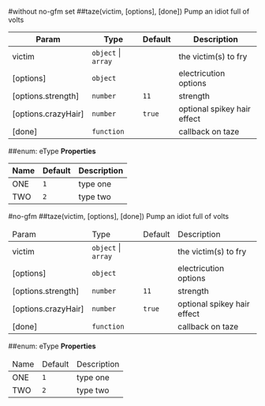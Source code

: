 #without no-gfm set
<a name="taze"></a>
##taze(victim, [options], [done])
Pump an idiot full of volts

| Param | Type | Default | Description |
| --- | --- | --- | --- |
| victim | <code>object</code> \| <code>array</code> |  | the victim(s) to fry |
| [options] | <code>object</code> |  | electricution options |
| [options.strength] | <code>number</code> | <code>11</code> | strength |
| [options.crazyHair] | <code>number</code> | <code>true</code> | optional spikey hair effect |
| [done] | <code>function</code> |  | callback on taze |



<a name="eType"></a>
##enum: eType
**Properties**

| Name | Default | Description |
| --- | --- | --- |
| ONE | `1` | type one |
| TWO | `2` | type two |



#no-gfm
<a name="taze"></a>
##taze(victim, [options], [done])
Pump an idiot full of volts

<table>
  <thead>
    <tr>
      <td>Param</td><td>Type</td><td>Default</td><td>Description</td>
    </tr>
  </thead>
  <tbody>
    <tr>
    <td>victim</td><td><code>object</code> | <code>array</code></td><td></td><td>the victim(s) to fry</td>
    </tr><tr>
    <td>[options]</td><td><code>object</code></td><td></td><td>electricution options</td>
    </tr><tr>
    <td>[options.strength]</td><td><code>number</code></td><td><code>11</code></td><td>strength</td>
    </tr><tr>
    <td>[options.crazyHair]</td><td><code>number</code></td><td><code>true</code></td><td>optional spikey hair effect</td>
    </tr><tr>
    <td>[done]</td><td><code>function</code></td><td></td><td>callback on taze</td>
    </tr>
  </tbody>
</table>



<a name="eType"></a>
##enum: eType
**Properties**

<table>
  <thead>
    <tr>
      <td>Name</td><td>Default</td><td>Description</td>
    </tr>
  </thead>
  <tbody>
    <tr>
    <td>ONE</td><td><code>1</code></td><td>type one</td>
    </tr><tr>
    <td>TWO</td><td><code>2</code></td><td>type two</td>
    </tr>
  </tbody>
</table>


